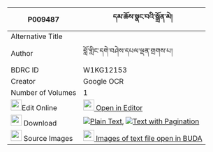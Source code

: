 |P009487|དམ་ཆོས་སྣང་བའི་སྒྲོན་མེ། 
| --- | --- 
|Alternative Title |
|Author| བློ་གླིང་དགེ་བཤེས་དཔལ་ལྡན་གྲགས་པ།
|BDRC ID | W1KG12153
|Creator | Google OCR
|Number of Volumes| 1
|<img width="25" src="https://img.icons8.com/color/25/000000/edit-property.png">Edit Online| [<img width="25" src="https://avatars.githubusercontent.com/u/45091458?s=200&v=4"> Open in Editor](http://editor.openpecha.org/P009487)
|<img width="25" src="https://img.icons8.com/fluent/48/000000/download-2.png"/>  Download | [![](https://img.icons8.com/color/20/000000/txt.png)Plain Text](https://github.com/Openpecha/P009487/releases/download/v1/damcho_nangwa_i_dronme_plain_P009487.zip), [![](https://img.icons8.com/color/20/000000/txt.png)Text with Pagination](https://github.com/Openpecha/P009487/releases/download/v1/damcho_nangwa_i_dronme_pages_P009487.zip)
|<img width="25" src="https://img.icons8.com/plasticine/100/000000/pictures-folder.png"/>  Source Images | [<img width="25" src="https://library.bdrc.io/icons/BUDA-small.svg"> Images of text file open in BUDA](https://library.bdrc.io/show/bdr:W1KG12153)